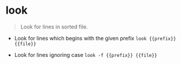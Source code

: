 # look
> Look for lines in sorted file.

- Look for lines which begins with the given prefix
`look {{prefix}} {{file}}`

- Look for lines ignoring case
`look -f {{prefix}} {{file}}`
